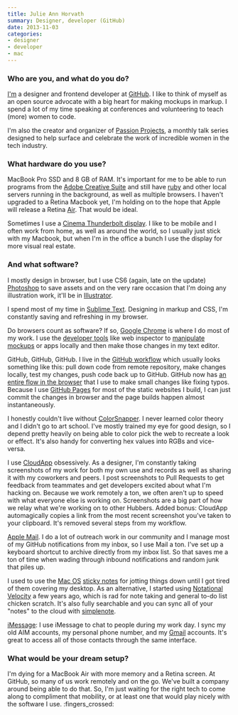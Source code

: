 ```yaml
---
title: Julie Ann Horvath
summary: Designer, developer (GitHub)
date: 2013-11-03
categories:
- designer
- developer
- mac
---
```


### Who are you, and what do you do?

[I'm](http://julieannhorvath.com/ "Julie Ann's website.") a designer and frontend developer at [GitHub][]. I like to think of myself as an open source advocate with a big heart for making mockups in markup. I spend a lot of my time speaking at conferences and volunteering to teach (more) women to code.

I'm also the creator and organizer of [Passion Projects](http://passion-projects.github.com/ "The Passion Projects site."), a monthly talk series designed to help surface and celebrate the work of incredible women in the tech industry.

### What hardware do you use?

MacBook Pro SSD and 8 GB of RAM. It's important for me to be able to run programs from the [Adobe Creative Suite][creative-suite] and still have [ruby][] and other local servers running in the background, as well as multiple browsers. I haven't upgraded to a Retina Macbook yet, I'm holding on to the hope that Apple will release a Retina [Air][macbook-air]. That would be ideal.

Sometimes I use a [Cinema Thunderbolt display][thunderbolt-display]. I like to be mobile and I often work from home, as well as around the world, so I usually just stick with my Macbook, but when I'm in the office a bunch I use the display for more visual real estate.

### And what software?

I mostly design in browser, but I use CS6 (again, late on the update) [Photoshop][] to save assets and on the very rare occasion that I'm doing any illustration work, it'll be in [Illustrator][].

I spend most of my time in [Sublime Text][sublime-text]. Designing in markup and CSS, I'm constantly saving and refreshing in my browser.

Do browsers count as software? If so, [Google Chrome][chrome] is where I do most of my work. I use the [developer tools][chrome-devtools] like web inspector to [manipulate mockups](https://developers.google.com/chrome-developer-tools/docs/elements-styles "An article about using the Chrome DevTools to edit CSS elements.") or apps locally and then make those changes in my text editor.

GitHub, GitHub, GitHub. I live in the [GitHub workflow](http://zachholman.com/talk/how-github-uses-github-to-build-github/ "A talk about GitHub's workflow.") which usually looks something like this: pull down code from remote repository, make changes locally, test my changes, push code back up to GitHub. GitHub now has [an entire flow in the browser](https://github.com/blog/1557-github-flow-in-the-browser "A post about the GitHub Flow.") that I use to make small changes like fixing typos. Because I use [GitHub Pages][github-pages] for most of the static websites I build, I can just commit the changes in browser and the page builds happen almost instantaneously.

I honestly couldn't live without [ColorSnapper][]. I never learned color theory and I didn't go to art school. I've mostly trained my eye for good design, so I depend pretty heavily on being able to color pick the web to recreate a look or effect. It's also handy for converting hex values into RGBs and vice-versa.

I use [CloudApp][] obsessively. As a designer, I'm constantly taking screenshots of my work for both my own use and records as well as sharing it with my coworkers and peers. I post screenshots to Pull Requests to get feedback from teammates and get developers excited about what I'm hacking on. Because we work remotely a ton, we often aren't up to speed with what everyone else is working on. Screenshots are a big part of how we relay what we're working on to other Hubbers. Added bonus: CloudApp automagically copies a link from the most recent screenshot you've taken to your clipboard. It's removed several steps from my workflow.

[Apple Mail][mail]. I do a lot of outreach work in our community and I manage most of my GitHub notifications from my inbox, so I use Mail a ton. I've set up a keyboard shortcut to archive directly from my inbox list. So that saves me a ton of time when wading through inbound notifications and random junk that piles up.

I used to use the [Mac OS][macos] [sticky notes][stickies] for jotting things down until I got tired of them covering my desktop. As an alternative, I started using [Notational Velocity][notational-velocity] a few years ago, which is rad for note taking and general to-do list chicken scratch. It's also fully searchable and you can sync all of your "notes" to the cloud with [simplenote][simplenote-ios].

[iMessage][]: I use iMessage to chat to people during my work day. I sync my old AIM accounts, my personal phone number, and my [Gmail][] accounts. It's great to access all of those contacts through the same interface.

### What would be your dream setup?

I'm dying for a MacBook Air with more memory and a Retina screen. At GitHub, so many of us work remotely and on the go. We've built a company around being able to do that. So, I'm just waiting for the right tech to come along to compliment that mobility, or at least one that would play nicely with the software I use. :fingers_crossed:

[chrome-devtools]: http://web.archive.org/web/20210321161703/https://developers.google.com/web/tools/chrome-devtools "Web developer tools built into Chrome."
[chrome]: https://www.google.com/intl/en/chrome/ "A WebKit-based browser, where each tab runs in its own thread."
[cloudapp]: https://zight.com/ "A cloud-based file sharing menubar app for Mac OS X."
[colorsnapper]: https://colorsnapper.com/ "A colour picker for the Mac."
[creative-suite]: https://www.adobe.com/creativecloud.html "A collection of design tools."
[github-pages]: https://pages.github.com/ "A simple GitHub-based web publishing system."
[github]: https://github.com/ "A Git code repository service."
[gmail]: https://en.wikipedia.org/wiki/Gmail "Web-based email."
[illustrator]: https://www.adobe.com/products/illustrator.html "A vector graphics editor."
[imessage]: https://en.wikipedia.org/wiki/IMessage "A messaging platform."
[macbook-air]: https://www.apple.com/macbook-air/ "A very thin laptop."
[macos]: https://en.wikipedia.org/wiki/MacOS "An operating system for Mac hardware."
[mail]: https://en.wikipedia.org/wiki/Mail_(application) "The default Mac OS X mail client."
[notational-velocity]: https://notational.net/ "A clever note-taking app for the Mac."
[photoshop]: https://www.adobe.com/products/photoshop.html "A bitmap image editor."
[ruby]: https://www.ruby-lang.org/en/ "An interpreted scripting language."
[simplenote-ios]: https://apps.apple.com/us/app/simplenote/id289429962 "A note app with cloud syncing."
[stickies]: https://en.wikipedia.org/wiki/Stickies_(software) "Desktop note software for the Mac."
[sublime-text]: http://www.sublimetext.com/ "A coder's text editor."
[thunderbolt-display]: https://www.apple.com/displays/ "A Thunderbolt-powered monitor."
